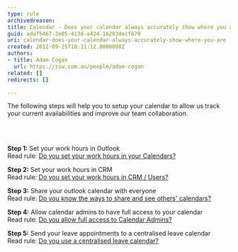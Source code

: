 ```yaml
---
type: rule
archivedreason: 
title: Calendar - Does your calendar always accurately show where you are?
guid: adaf5467-2e05-413d-a424-162034ecf679
uri: calendar-does-your-calendar-always-accurately-show-where-you-are
created: 2012-09-25T18:11:12.0000000Z
authors:
- title: Adam Cogan
  url: https://ssw.com.au/people/adam-cogan
related: []
redirects: []

---
```



<p>​​The following steps will help you to setup your calendar to allow us track your current availabilities and improve our team collaboration.<br></p>
<br><excerpt class='endintro'></excerpt><br>
<p><strong>Step 1&#58;</strong> Set your work hours in Outlook<br>
             Read rule&#58; <a href="/Pages/Set-your-work-hours-in-your-calendars.aspx">Do you set your work hours in your Calendars?</a>
            </p>
            <p>
            <strong>Step 2&#58;</strong> Set your work hours in CRM<br>
            Read rule&#58; <a href="/_layouts/15/FIXUPREDIRECT.ASPX?WebId=3dfc0e07-e23a-4cbb-aac2-e778b71166a2&amp;TermSetId=07da3ddf-0924-4cd2-a6d4-a4809ae20160&amp;TermId=d51b4fd0-dc73-4e51-a6fd-e2354b6add89">Do you set your work hours in CRM / Users? </a>
            </p>
            <p>
            <strong>Step 3&#58;</strong> Share your outlook calendar with everyone<br>
            Read rule&#58;&#160;​​​​​<a href="/Pages/Know-the-ways-to-share-and-see-calendars.aspx">Do you know the ways to share and see others' calendars?​</a></p>
            <p>
            <strong>Step 4&#58;</strong> Allow calendar admins to have full access to your calendar<br>
            Read rule&#58; <a href="/Pages/Allow-full-access-to-calendar-admins.aspx">Do you allow full access to Calendar Admins?​​ </a>
            </p>
            <p>
            <strong>Step 5&#58;</strong> Send your leave appointments to a centralised leave calendar<br>
            Read rule&#58; <a href="/Pages/Inform-when-you-are-out-of-the-office-during-work-hours.aspx">Do you use a centralised leave calendar?</a></p>


